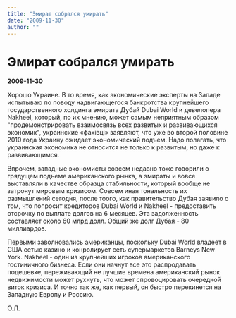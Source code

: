 ```yaml
---
title: "Эмират собрался умирать"
date: "2009-11-30"
author: ""
---
```


# Эмират собрался умирать

**2009-11-30** 

Хорошо Украине. В то время, как экономические эксперты на Западе испытываю по поводу надвигающегося банкротства крупнейшего государственного холдинга эмирата Дубай Dubai World и девелопера Nakheel, который, по их мнению, может самым неприятным образом "продемонстрировать взаимосвязь всех развитых и развивающихся экономик", украинские «фахівці» заявляют, что уже во второй половине 2010 года Украину ожидает экономический подъем. Надо полагать, что украинская экономика не относится не только к развитым, но даже к развивающимся.

Впрочем, западные экономисты совсем недавно тоже говорили о грядущем подъеме американского рынка, а эмираты и вовсе выставляли в качестве образца стабильности, который вообще не затронут мировым кризисом. Совсем иная тональность их размышлений сегодня, после тоого, как правительство Дубая заявило о том, что попросит кредиторов Dubai World и Nakheel - предоставить отсрочку по выплате долгов на 6 месяцев. Эта задолженность составляет около 60 млрд долл. Общий же долг Дубая - 80 миллиардов.

Первыми заволновались американцы, поскольку Dubai World владеет в США сетью казино и конролирует сеть супермаркетов Barneys New York. Nakheel - один из крупнейших игроков американского гостиничного бизнеса. Если они начнут все это распродавать подешевке, переживающий не лучшие времена американский рынок недвижимости может рухнуть, что может спровоцировать очередной виток кризиса. И точно так же, как первый, он быстро перекинется на Западную Европу и Россию.

О.Л.